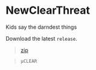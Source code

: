 # NewClearThreat

Kids say the darndest things

Download the latest `release`.

>[zip](https://github.com/PersonHood/NewClearThreat/archive/refs/tags/v1.5.zip)

> `µCLEAR`
